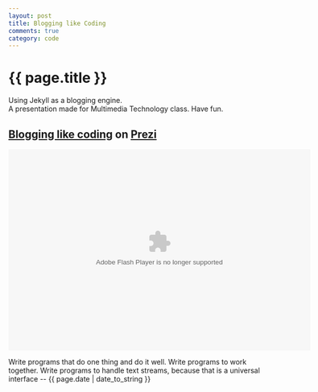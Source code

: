 ```yaml
---
layout: post
title: Blogging like Coding
comments: true
category: code
---
```


{{ page.title }}
================
Using Jekyll as a blogging engine.  
A presentation made for Multimedia Technology class. Have fun. 

[Blogging like coding][blc] on [Prezi]
--------------------------------------

<div class="prezi-player" markdown="1"><p><object id="prezi_4lcsb9ok45cp" name="prezi_4lcsb9ok45cp" classid="clsid:D27CDB6E-AE6D-11cf-96B8-444553540000" width="600" height="400">
<param name="movie" value="http://prezi.com/bin/preziloader.swf"/><param name="allowfullscreen" value="true"/><param name="allowscriptaccess" value="always"/><param name="bgcolor" value="#ffffff"/>
<param name="flashvars" value="prezi_id=4lcsb9ok45cp&amp;lock_to_path=0&amp;color=ffffff&amp;autoplay=no&amp;autohide_ctrls=0"/>
<embed id="preziEmbed_4lcsb9ok45cp" name="preziEmbed_4lcsb9ok45cp" src="http://prezi.com/bin/preziloader.swf" type="application/x-shockwave-flash" allowfullscreen="true" allowscriptaccess="always" width="600" height="400" bgcolor="#ffffff" flashvars="prezi_id=4lcsb9ok45cp&amp;lock_to_path=0&amp;color=ffffff&amp;autoplay=no&amp;autohide_ctrls=0">
</embed></object></p></div>

<p class="meta">
Write programs that do one thing and do it well. 
Write programs to work together. 
Write programs to handle text streams, 
because that is a universal interface 
-- {{ page.date | date_to_string }}</p>

[blc]: http://prezi.com/4lcsb9ok45cp/blogging-like-coding/ "Using jekyll as a blogging engine."
[Prezi]: http://prezi.com/
